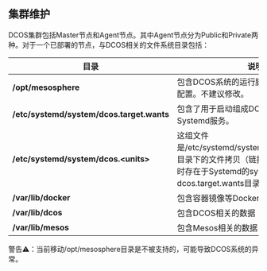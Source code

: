 ## 集群维护

DCOS集群包括Master节点和Agent节点。其中Agent节点分为Public和Private两种。对于一个已部署的节点，与DCOS相关的文件系统目录包括：

| 目录 | 说明 |
| --- | --- |
| **\/opt\/mesosphere** | 包含DCOS系统的运行脚本，依赖库和集群配置。不建议修改。 |
| **\/etc\/systemd\/system\/dcos.target.wants** | 包含了用于启动组成DCOS系统的所有Systemd服务。 |
| **\/etc\/systemd\/system\/dcos.&lt;units&gt;** | 这组文件是\/etc\/systemd\/system\/dcos.target.wants目录下的文件拷贝（链接），这些文件必须同时存在于Systemd的system目录和dcos.target.wants目录中。 |
| **\/var\/lib\/docker** | 包含容器镜像等Docker相关数据 |
| **\/var\/lib\/dcos** | 包含DCOS相关的数据 |
| **\/var\/lib\/mesos** | 包含Mesos相关的数据 |

警告⚠️：当前移动\/opt\/mesosphere目录是不被支持的，可能导致DCOS系统的异常。



